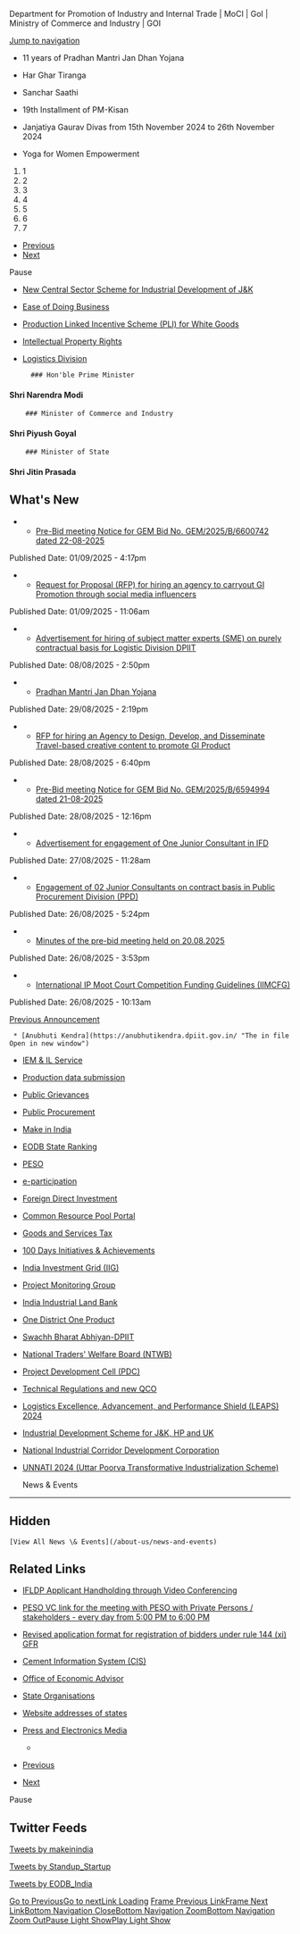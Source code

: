 Department for Promotion of Industry and Internal Trade \| MoCI \| GoI \| Ministry of Commerce and Industry \| GOI

[Jump to navigation](#main-menu)

* 11 years of Pradhan Mantri Jan Dhan Yojana
* Har Ghar Tiranga
* Sanchar Saathi
* 19th Installment of PM\-Kisan

* Janjatiya Gaurav Divas from 15th November 2024 to 26th November 2024
* Yoga for Women Empowerment
1. 1
2. 2
3. 3
4. 4
5. 5
6. 6
7. 7
* [Previous](#)
* [Next](#)

Pause

* [New Central Sector Scheme for Industrial Development of J\&K](https://jknis.dpiit.gov.in/ "External Site, That Open in a new windows")
* [Ease of Doing Business](ease-doing-business-0 "Ease of Doing Business Reforms")
* [Production Linked Incentive Scheme (PLI) for White Goods](production-linked-incentive-scheme/production-linked-incentive-scheme-pli-white-goods "That Open in a new windows")
* [Intellectual Property Rights](https://ipindia.gov.in/ "External Site, That Open in a new windows")
* [Logistics Division](/logistics-division-0 "That Open in a new windows")

        ### Hon'ble Prime Minister

 #### Shri Narendra Modi

        ### Minister of Commerce and Industry

 #### Shri Piyush Goyal

        ### Minister of State

 #### Shri Jitin Prasada

What's New
----------

 * + [Pre\-Bid meeting Notice for GEM Bid No. GEM/2025/B/6600742 dated 22\-08\-2025](/tenders/pre-bid-meeting-notice-gem-bid-no-gem2025b6600742-dated-22-08-2025 "Pre-Bid meeting Notice for GEM Bid No. GEM/2025/B/6600742 dated 22-08-2025")

 Published Date: 01/09/2025 \- 4:17pm
* + [Request for Proposal (RFP) for hiring an agency to carryout GI Promotion through social media influencers](/tenders/request-proposal-rfp-hiring-agency-carryout-gi-promotion-through-social-media-influencers "Request for Proposal (RFP) for hiring an agency to carryout GI Promotion through social media influencers")

 Published Date: 01/09/2025 \- 11:06am
* + [Advertisement for hiring of subject matter experts (SME) on purely contractual basis for Logistic Division DPIIT](/jobs/advertisement-hiring-subject-matter-experts-sme-purely-contractual-basis-logistic-division "Advertisement for hiring of subject matter experts (SME) on purely contractual basis for Logistic Division DPIIT")

 Published Date: 08/08/2025 \- 2:50pm
* + [Pradhan Mantri Jan Dhan Yojana](/whats-new/pradhan-mantri-jan-dhan-yojana "Pradhan Mantri Jan Dhan Yojana")

 Published Date: 29/08/2025 \- 2:19pm
* + [RFP for hiring an Agency to Design, Develop, and Disseminate Travel\-based creative content to promote GI Product](/tenders/rfp-hiring-agency-design-develop-and-disseminate-travel-based-creative-content-promote-gi "RFP for hiring an Agency to Design, Develop, and Disseminate Travel-based creative content to promote GI Product")

 Published Date: 28/08/2025 \- 6:40pm
* + [Pre\-Bid meeting Notice for GEM Bid No. GEM/2025/B/6594994 dated 21\-08\-2025](/tenders/pre-bid-meeting-notice-gem-bid-no-gem2025b6594994-dated-21-08-2025 "Pre-Bid meeting Notice for GEM Bid No. GEM/2025/B/6594994 dated 21-08-2025")

 Published Date: 28/08/2025 \- 12:16pm
* + [Advertisement for engagement of One Junior Consultant in IFD](/jobs/advertisement-engagement-one-junior-consultant-ifd "Advertisement for engagement of One Junior Consultant in IFD")

 Published Date: 27/08/2025 \- 11:28am
* + [Engagement of 02 Junior Consultants on contract basis in Public Procurement Division (PPD)](/jobs/engagement-02-junior-consultants-contract-basis-public-procurement-division-ppd "Engagement of 02 Junior Consultants on contract basis in Public Procurement Division (PPD)")

 Published Date: 26/08/2025 \- 5:24pm
* + [Minutes of the pre\-bid meeting held on 20\.08\.2025](/whats-new/minutes-pre-bid-meeting-held-20082025 "Minutes of the pre-bid meeting held on 20.08.2025")

 Published Date: 26/08/2025 \- 3:53pm
* + [International IP Moot Court Competition Funding Guidelines (IIMCFG)](/whats-new/international-ip-moot-court-competition-funding-guidelines-iimcfg "Details")

 Published Date: 26/08/2025 \- 10:13am

[Previous Announcement](/whats-new "View All Previous Announcement")

     * [Anubhuti Kendra](https://anubhutikendra.dpiit.gov.in/ "The in file Open in new window")
* [IEM \& IL Service](https://services.dpiit.gov.in/ "The in file Open in new window")
* [Production data submission](https://dippproductiondata.gov.in/pmsnew/factory_login.php "External site that opens in a new window")
* [Public Grievances](/public-grievances)
* [Public Procurement](/public-procurements)
* [Make in India](http://makeinindia.com/home "External site that opens in a new window")
* [EODB State Ranking](http://eodb.dpiit.gov.in/ "The in file Open in new window")
* [PESO](https://peso.gov.in "External site that opens in a new window")
* [e\-participation](https://www.mygov.in/ "External site that opens in a new window")
* [Foreign Direct Investment](/foreign-direct-investment/foreign-direct-investment-policy)
* [Common Resource Pool Portal](https://crpp.dpiit.gov.in/ "The in file Open in new window")
* [Goods and Services Tax](/goods-and-services-tax "Goods and Services Tax")
* [100 Days Initiatives \& Achievements](100-days-initiatives-achievements "External site that opens in a new window")
* [India Investment Grid (IIG)](https://indiainvestmentgrid.com "External site that opens in a new window")
* [Project Monitoring Group](https://pmg.dpiit.gov.in/ "The in file Open in new window")
* [India Industrial Land Bank](https://iis.ncog.gov.in/parks/login1 "External site that opens in a new window")
* [One District One Product](https://www.investindia.gov.in/one-district-one-product "External site that opens in a new window")
* [Swachh Bharat Abhiyan\-DPIIT](/swachhata-hi-sewa)
* [National Traders' Welfare Board (NTWB)](ntwb/national-traders-welfare-board-ntwb "this link opens in a new window")
* [Project Development Cell (PDC)](/project-development-cell-pdc "Project Development Cell (PDC)")
* [Technical Regulations and new QCO](/technical-regulations)
* [Logistics Excellence, Advancement, and Performance Shield (LEAPS) 2024](https://apps.dpiit.gov.in/leaps2024 "this link opens in a new window")
* [Industrial Development Scheme for J\&K, HP and UK](https://ids.bisag-n.gov.in/ids/login "External site that opens in a new window")
* [National Industrial Corridor Development Corporation](https://www.nicdc.in/ "External site that opens in a new window")
* [UNNATI 2024 (Uttar Poorva Transformative Industrialization Scheme)](https://unnati.dpiit.gov.in/ "The in file Open in new window")

  News \& Events
--------------

  Hidden
------

    [View All News \& Events](/about-us/news-and-events)       

  Related Links
-------------

   * [IFLDP Applicant Handholding through Video Conferencing](/related-links/ifldp-applicant-handholding-through-video-conferencing "IFLDP Applicant Handholding through Video Conferencing")
* [PESO VC link for the meeting with PESO with Private Persons / stakeholders \- every day from 5:00 PM to 6:00 PM](/related-links/peso-vc-link-meeting-peso-private-persons-stakeholders-every-day-500-pm-600-pm "PESO VC link for the meeting with PESO with Private Persons / stakeholders - every day from 5:00 PM to 6:00 PM")
* [Revised application format for registration of bidders under rule 144 (xi) GFR](/related-links/revised-application-format-registration-bidders-under-rule-144-xi-gfr "Revised application format for registration of bidders under rule 144 (xi) GFR")
* [Cement Information System (CIS)](/related-links/cement-information-system-cis "Cement Information System (CIS)")
* [Office of Economic Advisor](/related-links/office-economic-advisor "Office of Economic Advisor")
* [State Organisations](/links-interest/state-organisations "State Organisations")
* [Website addresses of states](/links-interest/website-addresses-states "Website addresses of states")
* [Press and Electronics Media](/links-interest/press-and-electronics-media " Press and Electronics Media")

     * 

* [Previous](#)
* [Next](#)

Pause     

Twitter Feeds
-------------

 [Tweets by makeinindia](https://twitter.com/DPIITGoI)

 [Tweets by Standup\_Startup](https://twitter.com/startupindia)

 [Tweets by EODB\_India](https://twitter.com/makeinindia)

  [Go to Previous](# "Previous")[Go to next](# "Next")[Link Loading](#)  [Frame Previous Link](# "Previous")[Frame Next Link](# "Next")[Bottom Navigation Close](# "Close")[Bottom Navigation Zoom](#)[Bottom Navigation Zoom Out](#)[Pause Light Show](# "Pause Slideshow")[Play Light Show](# "Play Slideshow")